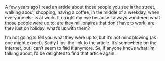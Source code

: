 

A few years ago I read an article about those people you see in the street, walking about, shopping, having a
coffee, in the middle of a weekday, when everyone else is at work. It caught my eye because I always wondered
what those people were up to: are they millionaires that don’t have to work, are they just on holiday,
what’s up with them?

I’m not going to tell you what they were up to, but it’s not mind blowing (as one might expect).
Sadly I lost the link to the article. It’s somewhere on the Internet, but I can’t seem to find it
anymore. So, if anyone knows what I’m talking about, I’d be delighted to find that article
again.